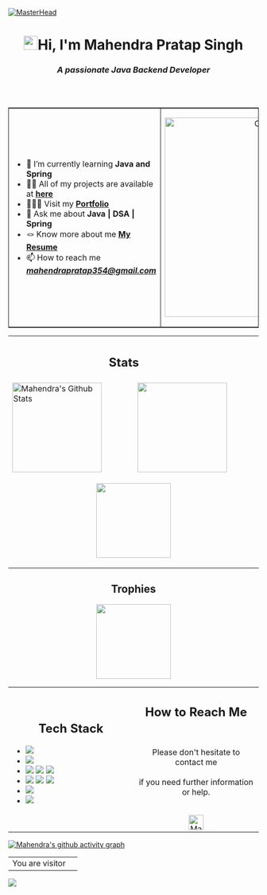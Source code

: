 [![MasterHead](https://capsule-render.vercel.app/api?type=waving&color=gradient&height=100&section=header)](https://mhendrapratap.github.io/)
<h1 align="center"><img src="https://media.giphy.com/media/hvRJCLFzcasrR4ia7z/giphy.gif" width="28">Hi, I'm Mahendra Pratap Singh</h1>
<h3 align="center" ><i>A passionate Java Backend Developer</i></h3>
<br>
<table style="border: 0.5px solid;" align="center" widht="100%">
<tr>
<td width="50%" >  
 
<!--  &nbsp;&nbsp;&nbsp;&nbsp;[![](https://visitcount.itsvg.in/api?id=Mhendrapratap&icon=0&color=1)](https://visitcount.itsvg.in)  -->
- 🌱 I’m currently learning **Java and Spring**
- 👨‍💻 All of my projects are available at **[here](https://github.com/Mhendrapratap)**
- 👨🏻‍🎓 Visit my **[Portfolio](https://mhendrapratap.github.io/)**
- 💬 Ask me about **Java | DSA | Spring**
- 🪢 Know more about me **[My Resume](https://drive.google.com/file/d/1L3h5V_kNGxB0QVvHyLT0QZBATsylwCZr/view?usp=share_link)**
- 📫 How to reach me ***mahendrapratap354@gmail.com*** 
 </td>
    <td width="50%" style="border:0.5px solid">
    <p align="center"><img alt="Coding" width="400" src="https://cdn.dribbble.com/users/1162077/screenshots/3848914/programmer.gif"></p>
    </td>
  </tr>
  <br>
</table> 
<table align="center" border="0.1">
 <th colspan="2"> <div><h2 align="center"><b>Stats&nbsp;&nbsp;&nbsp;&nbsp;&nbsp;&nbsp;</b></h2></div> </th>
<tr widht="100%">
    <td>
    <a href="https://github.com/Mhendrapratap"><img align="centre" src="https://github-readme-stats.vercel.app/api?username=Mhendrapratap&theme=tokyonight&hide_border=true&include_all_commits=true&count_private=true" alt="Mahendra's Github Stats" height="180rem"/>
    </a>
     </td>
    <td> 
    <a href="https://github.com/Mhendrapratap"><img align="center" src="https://github-readme-streak-stats.herokuapp.com/?user=Mhendrapratap&theme=tokyonight&hide_border=true" height="180rem"/></a>
     </td>
  </tr>
<tr>
    <td width="55%" colspan="2">
     <p align="center">
    <img height="150em" src="https://github-readme-stats.vercel.app/api/top-langs/?username=Mhendrapratap&theme=tokyonight&hide_border=true&include_all_commits=true&count_private=true&layout=compact"/>
      </p>
    </td>
  </tr>
 </table>
  <tr>
    <td>
    <h2 align="center"><b>Trophies</b></h2>
    <p align="center">
    <img height="150em" src="https://github-profile-trophy.vercel.app/?username=Mhendrapratap&theme=darkhub&no-frame=true&no-bg=false&margin-w=4"/>
    </p>
    </td>
    </tr>
</table>
  <!-- TEch Stack -->
  <table style="border:0px" align="center">
  <tr>
   <td width="50%">
    <h2 align="center"><b>Tech Stack</b></h2>
    <ul>
    <li>
    <img src="https://img.shields.io/badge/-Java-05122A?style=flat&logo=java"/>
    </li>
    <li>
    <img src="https://img.shields.io/badge/-Spring-05122A?style=flat&logo=spring"/>
    </li>
    <li>
    <img src="https://img.shields.io/badge/-HTML-05122A?style=flat&logo=HTML5"/>
    <img src="https://img.shields.io/badge/-CSS-05122A?style=flat&logo=CSS3"/>
    <img src="https://img.shields.io/badge/-JavaScript-05122A?style=flat&logo=javascript"/>
    </li>
    <li>
    <img src="https://img.shields.io/badge/-Git-05122A?style=flat&logo=git"/>
    <img src="https://img.shields.io/badge/-Github-05122A?style=flat&logo=github"/>
    <img src="https://img.shields.io/badge/-Gitlab-05122A?style=flat&logo=gitlab"/>
    </li>
    <li>
    <img src="https://img.shields.io/badge/-MySql-05122A?style=flat&logo=mysql"/>
    </li>
    <li>
    <img src="https://img.shields.io/badge/-VS%20Code-05122A?style=flat&logo=visual-studio-code&logoColor=007ACC"/>
    </li>
    </ul>
   </td>
   <td width="50%">
    <div align="center">
      <h2><b>How to Reach Me</b></h2>
      <br>
        <p>Please don't hesitate to contact me
         <br>
        <br>if you need further information or help.
         <br>
      </p>
      <a href="https://www.linkedin.com/in/mahendra-pratap-singh-a45610117/" ><br>
      <img align="center" alt="Mahendra Pratap Singh | LinkedIn" width="30em" src="https://img.icons8.com/ios-glyphs/50/000000/linkedin.png" />
      </a>
      <br>
    </div>
   </td>
  </tr>
</table>

[![Mahendra's github activity graph](https://github-readme-activity-graph.cyclic.app/graph?username=Mhendrapratap&theme=tokyo-night)](https://github.com/Mhendrapratap/github-readme-activity-graph)

 <table align="center">
  <tr>
    <td>You are visitor</td>
    <td><img src="https://profile-counter.glitch.me/Mhendrapratap/count.svg" alt="" /></td>
  </tr>
</table>

![](https://capsule-render.vercel.app/api?type=waving&color=gradient&height=100&section=footer)
